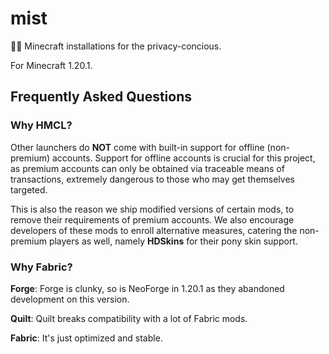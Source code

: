 # mist
😶‍🌫️ Minecraft installations for the privacy-concious.

For Minecraft 1.20.1.

## Frequently Asked Questions
### Why HMCL?
Other launchers do **NOT** come with built-in support for offline (non-premium) accounts. Support for offline accounts is crucial for this project, as premium accounts can only be obtained via traceable means of transactions, extremely dangerous to those who may get themselves targeted.

This is also the reason we ship modified versions of certain mods, to remove their requirements of premium accounts. We also encourage developers of these mods to enroll alternative measures, catering the non-premium players as well, namely **HDSkins** for their pony skin support.

### Why Fabric?
**Forge**: Forge is clunky, so is NeoForge in 1.20.1 as they abandoned development on this version.

**Quilt**: Quilt breaks compatibility with a lot of Fabric mods.

**Fabric**: It's just optimized and stable.